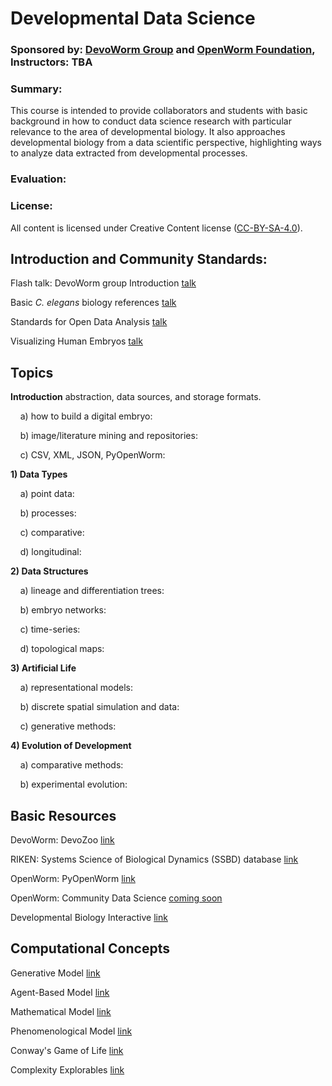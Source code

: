 # Developmental Data Science  
### Sponsored by: [DevoWorm Group](https://devoworm.weebly.com/) and [OpenWorm Foundation](http://openworm.org/), Instructors: TBA  

### Summary: 
This course is intended to provide collaborators and students with basic background in how to conduct data science research with particular relevance to the area of developmental biology. It also approaches developmental biology from a data scientific perspective, highlighting ways to analyze data extracted from developmental processes. 

### Evaluation:



### License:
All content is licensed under Creative Content license ([CC-BY-SA-4.0](https://github.com/devoworm/Licensing-DRM/blob/master/CC-BY-SA-4.0%20License.md)).  

## Introduction and Community Standards:

Flash talk: DevoWorm group Introduction   [talk](https://www.youtube.com/watch?v=7jpksJcYK6E)  

Basic _C. elegans_ biology references   [talk](https://github.com/devoworm/devoworm.github.io/blob/master/Basic-C.%20elegans-Biology-References.md)  

Standards for Open Data Analysis   [talk](https://github.com/devoworm/devoworm.github.io/blob/master/Creating-Open-Datasets.md)  

Visualizing Human Embryos   [talk](https://embryo.asu.edu/pages/visualizing-human-embryos-1999-bradley-richard-smith)  


## Topics  

**Introduction** abstraction, data sources, and storage formats.


&nbsp;&nbsp;&nbsp;&nbsp;a) how to build a digital embryo:   

&nbsp;&nbsp;&nbsp;&nbsp;b) image/literature mining and repositories:    

&nbsp;&nbsp;&nbsp;&nbsp;c) CSV, XML, JSON, PyOpenWorm:   


**1) Data Types**   

&nbsp;&nbsp;&nbsp;&nbsp;a) point data:  

&nbsp;&nbsp;&nbsp;&nbsp;b) processes:  

&nbsp;&nbsp;&nbsp;&nbsp;c) comparative:  

&nbsp;&nbsp;&nbsp;&nbsp;d) longitudinal:  


**2) Data Structures**    

&nbsp;&nbsp;&nbsp;&nbsp;a) lineage and differentiation trees:  

&nbsp;&nbsp;&nbsp;&nbsp;b) embryo networks:  

&nbsp;&nbsp;&nbsp;&nbsp;c) time-series:  

&nbsp;&nbsp;&nbsp;&nbsp;d) topological maps:  


**3) Artificial Life**  

&nbsp;&nbsp;&nbsp;&nbsp;a) representational models:  

&nbsp;&nbsp;&nbsp;&nbsp;b) discrete spatial simulation and data:  

&nbsp;&nbsp;&nbsp;&nbsp;c) generative methods:   


**4) Evolution of Development**  

&nbsp;&nbsp;&nbsp;&nbsp;a) comparative methods:  

&nbsp;&nbsp;&nbsp;&nbsp;b) experimental evolution:  


## Basic Resources  

DevoWorm: DevoZoo   [link](https://devoworm.github.io/)  

RIKEN: Systems Science of Biological Dynamics (SSBD) database   [link](http://ssbd.qbic.riken.jp/)  

OpenWorm: PyOpenWorm   [link](https://pypi.org/project/PyOpenWorm/)  

OpenWorm: Community Data Science   [coming soon]()  

Developmental Biology Interactive   [link](http://www.devbio.biology.gatech.edu/)  


## Computational Concepts  

Generative Model   [link](https://en.wikipedia.org/wiki/Generative_model)  

Agent-Based Model   [link](https://en.wikipedia.org/wiki/Agent-based_model)  

Mathematical Model   [link](https://en.wikipedia.org/wiki/Mathematical_model)  

Phenomenological Model   [link](https://en.wikipedia.org/wiki/Phenomenological_model)  

Conway's Game of Life   [link](http://www.conwaylife.com/wiki/Conway%27s_Game_of_Life)  

Complexity Explorables   [link](http://www.complexity-explorables.org/)

